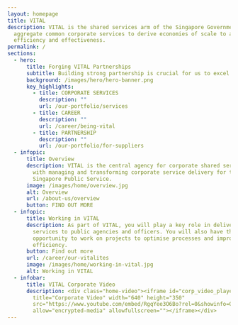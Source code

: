 ```yaml
---
layout: homepage
title: VITAL
description: VITAL is the shared services arm of the Singapore Government. We
  aggregate common corporate services to derive economies of scale to achieve
  efficiency and effectiveness.
permalink: /
sections:
  - hero:
      title: Forging VITAL Partnerships
      subtitle: Building strong partnership is crucial for us to excel in our work.
      background: /images/hero/hero-banner.png
      key_highlights:
        - title: CORPORATE SERVICES
          description: ""
          url: /our-portfolio/services
        - title: CAREER
          description: ""
          url: /career/being-vital
        - title: PARTNERSHIP
          description: ""
          url: /our-portfolio/for-suppliers
  - infopic:
      title: Overview
      description: VITAL is the central agency for corporate shared services entrusted
        with managing and transforming corporate service delivery for the
        Singapore Public Service.
      image: /images/home/overview.jpg
      alt: Overview
      url: /about-us/overview
      button: FIND OUT MORE
  - infopic:
      title: Working in VITAL
      description: As part of VITAL, you will play a key role in delivering corporate
        services to public agencies and officers. You will also have the
        opportunity to work on projects to optimise processes and improve
        efficiency.
      button: Find out more
      url: /career/our-vitalites
      image: /images/home/working-in-vital.jpg
      alt: Working in VITAL
  - infobar:
      title: VITAL Corporate Video
      description: <div class="home-video"><iframe id="corp_video_player"
        title="Corporate Video" width="640" height="350"
        src="https://www.youtube.com/embed/RgqYee3O6Bo?rel=0&showinfo=0"
        allow="encrypted-media" allowfullscreen=""></iframe></div>
---
```

